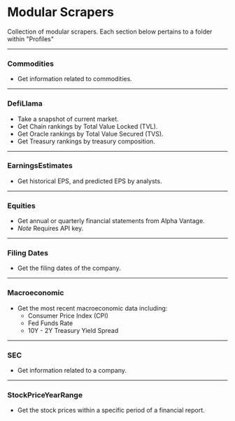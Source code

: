 # Modular Scrapers

Collection of modular scrapers.
Each section below pertains to a folder within "Profiles"

---

### Commodities

- Get information related to commodities.

---

### DefiLlama

- Take a snapshot of current market.
- Get Chain rankings by Total Value Locked (TVL).
- Get Oracle rankings by Total Value Secured (TVS).
- Get Treasury rankings by treasury composition.

---

### EarningsEstimates

- Get historical EPS, and predicted EPS by analysts.

---

### Equities

- Get annual or quarterly financial statements from Alpha Vantage.
- _Note_ Requires API key.

---

### Filing Dates

- Get the filing dates of the company.

---

### Macroeconomic

- Get the most recent macroeconomic data including:
  - Consumer Price Index (CPI)
  - Fed Funds Rate
  - 10Y - 2Y Treasury Yield Spread

---

### SEC

- Get information related to a company.

---

### StockPriceYearRange

- Get the stock prices within a specific period of a financial report.
